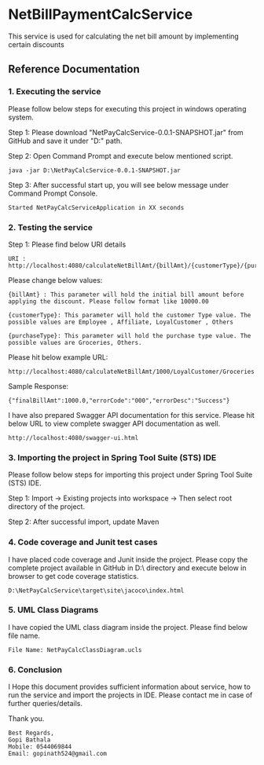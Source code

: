# NetBillPaymentCalcService
This service is used for calculating the net bill amount by implementing certain discounts 

## Reference Documentation

### 1. Executing the service

Please follow below steps for executing this project in windows operating system.

Step 1: Please download "NetPayCalcService-0.0.1-SNAPSHOT.jar" from GitHub and save it under "D:\" path.

Step 2: Open Command Prompt and execute below mentioned script.

	java -jar D:\NetPayCalcService-0.0.1-SNAPSHOT.jar

Step 3: After successful start up, you will see below message under Command Prompt Console.

	Started NetPayCalcServiceApplication in XX seconds

### 2. Testing the service

Step 1: Please find below URI details

	URI : http://localhost:4080/calculateNetBillAmt/{billAmt}/{customerType}/{purchaseType}
	
Please change below values: 
	
	{billAmt} : This parameter will hold the initial bill amount before applying the discount. Please follow format like 10000.00
	
	{customerType}: This parameter will hold the customer Type value. The possible values are Employee , Affiliate, LoyalCustomer , Others
	
	{purchaseType}: This parameter will hold the purchase type value. The possible values are Groceries, Others.
	
Please hit below example URL:
	
	http://localhost:4080/calculateNetBillAmt/1000/LoyalCustomer/Groceries
	
Sample Response:

	{"finalBillAmt":1000.0,"errorCode":"000","errorDesc":"Success"}
			
I have also prepared Swagger API documentation for this service. Please hit below URL to view complete swagger API documentation as well.
	
	http://localhost:4080/swagger-ui.html

### 3. Importing the project in Spring Tool Suite (STS) IDE

Please follow below steps for importing this project under Spring Tool Suite (STS) IDE.

Step 1: Import -> Existing projects into workspace -> Then select root directory of the project.

Step 2: After successful import, update Maven
	
### 4. Code coverage and Junit test cases

I have placed code coverage and Junit inside the project. Please copy the complete project available in GitHub in D:\ directory and execute below in browser to get code coverage statistics.

	D:\NetPayCalcService\target\site\jacoco\index.html	

### 5. UML Class Diagrams

I have copied the UML class diagram inside the project. Please find below file name.

	File Name: NetPayCalcClassDiagram.ucls


### 6. Conclusion

I Hope this document provides sufficient information about service, how to run the service and import the projects in IDE. Please contact me in case of further queries/details.

Thank you.

	Best Regards,
	Gopi Bathala
	Mobile: 0544069844
	Email: gopinath524@gmail.com


